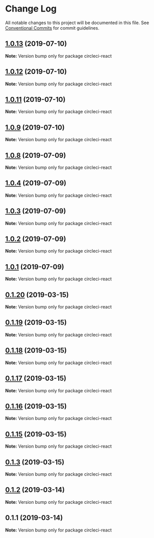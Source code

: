 # Change Log

All notable changes to this project will be documented in this file.
See [Conventional Commits](https://conventionalcommits.org) for commit guidelines.

## [1.0.13](https://github.com/chrisd08/circleci-monorepo/compare/v1.0.12...v1.0.13) (2019-07-10)

**Note:** Version bump only for package circleci-react





## [1.0.12](https://github.com/chrisd08/circleci-monorepo/compare/v1.0.11...v1.0.12) (2019-07-10)

**Note:** Version bump only for package circleci-react





## [1.0.11](https://github.com/chrisd08/circleci-monorepo/compare/v1.0.10...v1.0.11) (2019-07-10)

**Note:** Version bump only for package circleci-react





## [1.0.9](https://github.com/chrisd08/circleci-monorepo/compare/v1.0.8...v1.0.9) (2019-07-10)

**Note:** Version bump only for package circleci-react






## [1.0.8](https://github.com/chrisd08/circleci-monorepo/compare/v1.0.7...v1.0.8) (2019-07-09)

**Note:** Version bump only for package circleci-react





## [1.0.4](https://github.com/chrisd08/circleci-monorepo/compare/v1.0.3...v1.0.4) (2019-07-09)

**Note:** Version bump only for package circleci-react





## [1.0.3](https://github.com/chrisd08/circleci-monorepo/compare/v1.0.2...v1.0.3) (2019-07-09)

**Note:** Version bump only for package circleci-react





## [1.0.2](https://github.com/chrisd08/circleci-monorepo/compare/v1.0.1...v1.0.2) (2019-07-09)

**Note:** Version bump only for package circleci-react





## [1.0.1](https://github.com/chrisd08/circleci-monorepo/compare/v0.1.21...v1.0.1) (2019-07-09)

**Note:** Version bump only for package circleci-react





## [0.1.20](https://github.com/benawad/circleci-monorepo/compare/v0.1.19...v0.1.20) (2019-03-15)

**Note:** Version bump only for package circleci-react





## [0.1.19](https://github.com/benawad/circleci-monorepo/compare/v0.1.18...v0.1.19) (2019-03-15)

**Note:** Version bump only for package circleci-react





## [0.1.18](https://github.com/benawad/circleci-monorepo/compare/v0.1.17...v0.1.18) (2019-03-15)

**Note:** Version bump only for package circleci-react





## [0.1.17](https://github.com/benawad/circleci-monorepo/compare/v0.1.16...v0.1.17) (2019-03-15)

**Note:** Version bump only for package circleci-react





## [0.1.16](https://github.com/benawad/circleci-monorepo/compare/v0.1.15...v0.1.16) (2019-03-15)

**Note:** Version bump only for package circleci-react





## [0.1.15](https://github.com/benawad/circleci-monorepo/compare/v0.1.14...v0.1.15) (2019-03-15)

**Note:** Version bump only for package circleci-react





## [0.1.3](https://github.com/benawad/circleci-monorepo/compare/v0.1.2...v0.1.3) (2019-03-15)

**Note:** Version bump only for package circleci-react





## [0.1.2](https://github.com/benawad/circleci-monorepo/compare/v0.1.1...v0.1.2) (2019-03-14)

**Note:** Version bump only for package circleci-react





## 0.1.1 (2019-03-14)

**Note:** Version bump only for package circleci-react
